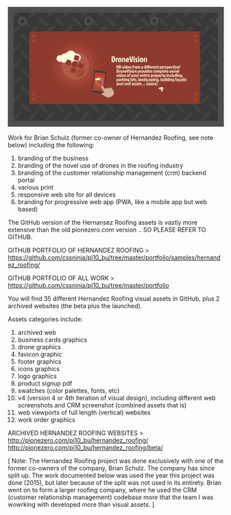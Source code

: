 ![Optional Text](rm_content/hr_large2.jpg)

Work for Brian Schulz (former co-owner of Hernandez Roofing, see note below) including the following:

1) branding of the business
2) branding of the novel use of drones in the roofing industry
3) branding of the customer relationship management (crm) backend portal
4) various print
5) responsive web site for all devices
6) branding for progressive web app (PWA, like a mobile app but web based)

The GitHub version of the Hernansez Roofing assets is vastly more extensive than the old pionezero.com version .. SO PLEASE REFER TO GITHUB.

GITHUB PORTFOLIO OF HERNANDEZ ROOFING ><br />
https://github.com/cssninja/pi10_bu/tree/master/portfolio/samples/hernandez_roofing/

GITHUB PORTFOLIO OF ALL WORK ><br />
https://github.com/cssninja/pi10_bu/tree/master/portfolio

You will find 35 different Hernandez Roofing visual assets in GitHub, plus 2 archived websites (the beta plus the launched).

Assets categories include:
1) archived web
2) business cards graphics
3) drone graphics
4) favicon graphic
5) footer graphics
6) icons graphics
7) logo graphics
8) product signup pdf
9) swatches (color palettes, fonts, etc)
10) v4 (version 4 or 4th iteration of visual design), including different web screenshots and CRM screenshot (combined assets that is)
11) web viewports of full length (vertical) websites
12) work order graphics

ARCHIVED HERNANDEZ ROOFING WEBSITES > <br />
http://pionezero.com/pi10_bu/hernandez_roofing/ <br />
http://pionezero.com/pi10_bu/hernandez_roofing/beta/

[ Note: The Hernandez Roofing project was done exclusively with one of the former co-owners of the company, Brian Schulz. The company has since split up. The work documented below was used the year this project was done (2015), but later because of the split was not used in its entirety. Brian went on to form a larger roofing company, where he used the CRM (customer relationship management) codebase more that the team I was wowrking with developed more than visual assets. ]
